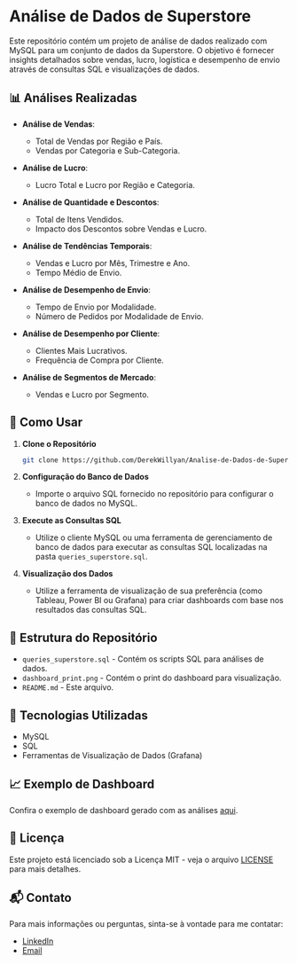 # Análise de Dados de Superstore

Este repositório contém um projeto de análise de dados realizado com MySQL para um conjunto de dados da Superstore. O objetivo é fornecer insights detalhados sobre vendas, lucro, logística e desempenho de envio através de consultas SQL e visualizações de dados.

## 📊 **Análises Realizadas**

- **Análise de Vendas**: 
  - Total de Vendas por Região e País.
  - Vendas por Categoria e Sub-Categoria.
  
- **Análise de Lucro**: 
  - Lucro Total e Lucro por Região e Categoria.

- **Análise de Quantidade e Descontos**: 
  - Total de Itens Vendidos.
  - Impacto dos Descontos sobre Vendas e Lucro.

- **Análise de Tendências Temporais**: 
  - Vendas e Lucro por Mês, Trimestre e Ano.
  - Tempo Médio de Envio.

- **Análise de Desempenho de Envio**: 
  - Tempo de Envio por Modalidade.
  - Número de Pedidos por Modalidade de Envio.

- **Análise de Desempenho por Cliente**: 
  - Clientes Mais Lucrativos.
  - Frequência de Compra por Cliente.

- **Análise de Segmentos de Mercado**: 
  - Vendas e Lucro por Segmento.

## 🚀 **Como Usar**

1. **Clone o Repositório**

   ```bash
   git clone https://github.com/DerekWillyan/Analise-de-Dados-de-Superstore.git
   ```

2. **Configuração do Banco de Dados**

   - Importe o arquivo SQL fornecido no repositório para configurar o banco de dados no MySQL.

3. **Execute as Consultas SQL**

   - Utilize o cliente MySQL ou uma ferramenta de gerenciamento de banco de dados para executar as consultas SQL localizadas na pasta `queries_superstore.sql`.

4. **Visualização dos Dados**

   - Utilize a ferramenta de visualização de sua preferência (como Tableau, Power BI ou Grafana) para criar dashboards com base nos resultados das consultas SQL.

## 📂 **Estrutura do Repositório**

- `queries_superstore.sql` - Contém os scripts SQL para análises de dados.
- `dashboard_print.png` - Contém o print do dashboard para visualização.
- `README.md` - Este arquivo.

## 🔧 **Tecnologias Utilizadas**

- MySQL
- SQL
- Ferramentas de Visualização de Dados (Grafana)

## 📈 **Exemplo de Dashboard**

Confira o exemplo de dashboard gerado com as análises [aqui](dashboard_print.png).

## 📄 **Licença**

Este projeto está licenciado sob a Licença MIT - veja o arquivo [LICENSE](LICENSE) para mais detalhes.

## 📬 **Contato**

Para mais informações ou perguntas, sinta-se à vontade para me contatar:

- [LinkedIn](https://www.linkedin.com/in/derekwillyandev)
- [Email](mailto:willyanderek42@gmail.com)
